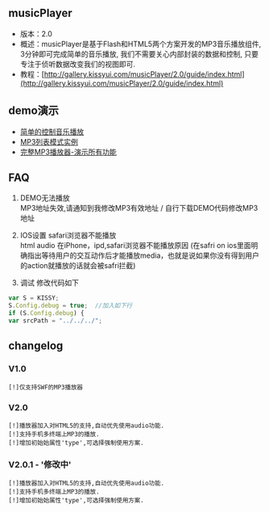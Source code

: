 ## musicPlayer

* 版本：2.0
* 概述：musicPlayer是基于Flash和HTML5两个方案开发的MP3音乐播放组件, 3分钟即可完成简单的音乐播放, 我们不需要关心内部封装的数据和控制, 只要专注于侦听数据改变我们的视图即可.
* 教程：[http://gallery.kissyui.com/musicPlayer/2.0/guide/index.html](http://gallery.kissyui.com/musicPlayer/2.0/guide/index.html)

## demo演示

* [简单的控制音乐播放](http://gallery.kissyui.com/musicPlayer/2.0/guide/demo1.html)
* [MP3列表模式实例](http://gallery.kissyui.com/musicPlayer/2.0/guide/demo2.html)
* [完整MP3播放器-演示所有功能](http://gallery.kissyui.com/musicPlayer/2.0/guide/demo3.html)

## FAQ
1. DEMO无法播放    
MP3地址失效,请通知到我修改MP3有效地址 / 自行下载DEMO代码修改MP3地址

2. IOS设置 safari浏览器不能播放    
html audio 在iPhone，ipd,safari浏览器不能播放原因
(在safri on ios里面明确指出等待用户的交互动作后才能播放media，也就是说如果你没有得到用户的action就播放的话就会被safri拦截)

3. 调试
修改代码如下
```javascript    
var S = KISSY;
S.Config.debug = true;  //加入如下行
if (S.Config.debug) {
var srcPath = "../../../";
```    

## changelog

### V1.0

    [!]仅支持SWF的MP3播放器

### V2.0

    [!]播放器加入对HTML5的支持,自动优先使用audio功能.
    [!]支持手机多终端上MP3的播放.
    [!]增加初始始属性'type',可选择强制使用方案.

### V2.0.1 - '修改中'

    [!]播放器加入对HTML5的支持,自动优先使用audio功能.
    [!]支持手机多终端上MP3的播放.
    [!]增加初始始属性'type',可选择强制使用方案.
